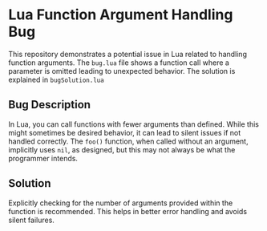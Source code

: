 # Lua Function Argument Handling Bug

This repository demonstrates a potential issue in Lua related to handling function arguments.  The `bug.lua` file shows a function call where a parameter is omitted leading to unexpected behavior. The solution is explained in `bugSolution.lua`

## Bug Description

In Lua, you can call functions with fewer arguments than defined. While this might sometimes be desired behavior, it can lead to silent issues if not handled correctly. The `foo()` function, when called without an argument, implicitly uses `nil`, as designed, but this may not always be what the programmer intends.

## Solution

Explicitly checking for the number of arguments provided within the function is recommended. This helps in better error handling and avoids silent failures.